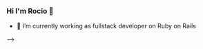 ### Hi I'm Rocio :raising_hand:


- 🔭 I’m currently working as fullstack developer on Ruby on Rails

-->
